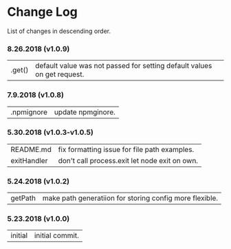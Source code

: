 # Change Log

List of changes in descending order.

### 8.26.2018 (v1.0.9)

<table>
  <tr><td>.get()</td><td>default value was not passed for setting default values on get request.</td></tr>
</table>

### 7.9.2018 (v1.0.8)

<table>
  <tr><td>.npmignore</td><td>update npmginore.</td></tr>
</table>

### 5.30.2018 (v1.0.3-v1.0.5)

<table>
  <tr><td>README.md</td><td>fix formatting issue for file path examples.</td></tr>
  <tr><td>exitHandler</td><td>don't call process.exit let node exit on own.</td></tr>
</table>

### 5.24.2018 (v1.0.2)

<table>
  <tr><td>getPath</td><td>make path generatiion for storing config more flexible.</td></tr>
</table>

### 5.23.2018 (v1.0.0)

<table>
  <tr><td>initial</td><td>initial commit.</td></tr>
</table>